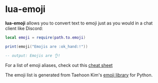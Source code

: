 # lua-emoji

**lua-emoji** allows you to convert text to emoji just as you would in a chat client like Discord:

```lua
local emoji = require(path.to.emoji)

print(emoji("Emojis are :ok_hand:!"))

-- output: Emojis are 👌!
```

For a list of emoji aliases, check out this [cheat sheet](https://www.webfx.com/tools/emoji-cheat-sheet/)

The emoji list is generated from Taehoon Kim's [emoji library](https://pypi.org/project/emoji/) for Python.